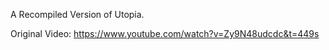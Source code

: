 A Recompiled Version of Utopia.

Original Video: https://www.youtube.com/watch?v=Zy9N48udcdc&t=449s
